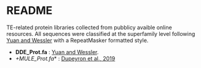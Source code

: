 # README

TE-related protein libraries collected from pubblicy avaible online resources. All sequences were classified at the superfamily level following [Yuan and Wessler](https://www.pnas.org/doi/abs/10.1073/pnas.1104208108) with a RepeatMasker formatted style.

- **DDE_Prot.fa** : [Yuan and Wessler](https://www.pnas.org/doi/abs/10.1073/pnas.1104208108).  
- *+MULE_Prot.fa** : [Dupeyron et al., 2019](https://link.springer.com/article/10.1186/s13100-019-0153-8#Sec12)
